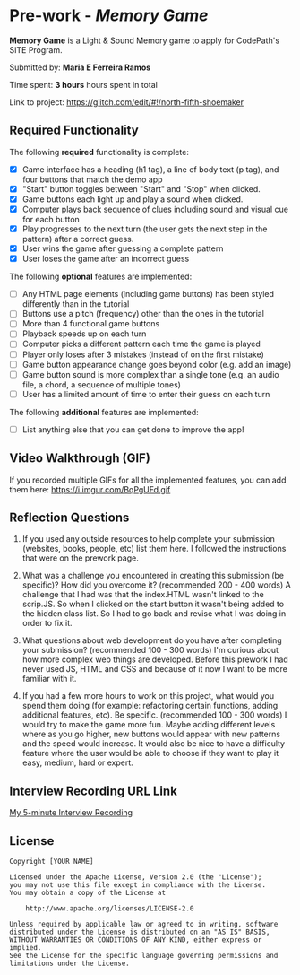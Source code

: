 # Pre-work - *Memory Game*

**Memory Game** is a Light & Sound Memory game to apply for CodePath's SITE Program. 

Submitted by: **Maria E Ferreira Ramos**

Time spent: **3 hours** hours spent in total

Link to project: https://glitch.com/edit/#!/north-fifth-shoemaker

## Required Functionality

The following **required** functionality is complete:

* [x] Game interface has a heading (h1 tag), a line of body text (p tag), and four buttons that match the demo app
* [x] "Start" button toggles between "Start" and "Stop" when clicked. 
* [x] Game buttons each light up and play a sound when clicked. 
* [x] Computer plays back sequence of clues including sound and visual cue for each button
* [x] Play progresses to the next turn (the user gets the next step in the pattern) after a correct guess. 
* [x] User wins the game after guessing a complete pattern
* [x] User loses the game after an incorrect guess

The following **optional** features are implemented:

* [ ] Any HTML page elements (including game buttons) has been styled differently than in the tutorial
* [ ] Buttons use a pitch (frequency) other than the ones in the tutorial
* [ ] More than 4 functional game buttons
* [ ] Playback speeds up on each turn
* [ ] Computer picks a different pattern each time the game is played
* [ ] Player only loses after 3 mistakes (instead of on the first mistake)
* [ ] Game button appearance change goes beyond color (e.g. add an image)
* [ ] Game button sound is more complex than a single tone (e.g. an audio file, a chord, a sequence of multiple tones)
* [ ] User has a limited amount of time to enter their guess on each turn

The following **additional** features are implemented:

- [ ] List anything else that you can get done to improve the app!

## Video Walkthrough (GIF)

If you recorded multiple GIFs for all the implemented features, you can add them here:
https://i.imgur.com/BqPgUFd.gif

## Reflection Questions
1. If you used any outside resources to help complete your submission (websites, books, people, etc) list them here. 
I followed the instructions that were on the prework page.

2. What was a challenge you encountered in creating this submission (be specific)? How did you overcome it? (recommended 200 - 400 words) 
A challenge that I had was that the index.HTML wasn't linked to the scrip.JS. So when I clicked on the start button it wasn't being added to the hidden class list. So I had to go back and revise what I was doing in order to fix it.

3. What questions about web development do you have after completing your submission? (recommended 100 - 300 words) 
I'm curious about how more complex web things are developed. Before this prework I had never used JS, HTML and CSS and because of it now I want to be more familiar with it.

4. If you had a few more hours to work on this project, what would you spend them doing (for example: refactoring certain functions, adding additional features, etc). Be specific. (recommended 100 - 300 words) 
I would try to make the game more fun. Maybe adding different levels where as you go higher, new buttons would appear with new patterns and the speed would increase. It would also be nice to have a difficulty feature where the user would be able to choose if they want to play it easy, medium, hard or expert.



## Interview Recording URL Link

[My 5-minute Interview Recording](your-link-here)


## License

    Copyright [YOUR NAME]

    Licensed under the Apache License, Version 2.0 (the "License");
    you may not use this file except in compliance with the License.
    You may obtain a copy of the License at

        http://www.apache.org/licenses/LICENSE-2.0

    Unless required by applicable law or agreed to in writing, software
    distributed under the License is distributed on an "AS IS" BASIS,
    WITHOUT WARRANTIES OR CONDITIONS OF ANY KIND, either express or implied.
    See the License for the specific language governing permissions and
    limitations under the License.
